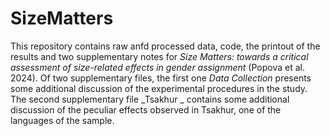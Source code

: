 # SizeMatters
This repository contains raw anfd processed data, code, the printout of the results and two supplementary notes for _Size Matters: towards a critical assessment of size-related effects in gender assignment_ (Popova et al. 2024).
Of two supplementary files, the first one _Data Collection_ presents some additional discussion of the experimental procedures in the study. The second supplementary file _Tsakhur _ contains some additional discussion of the peculiar effects observed in Tsakhur, one of the languages of the sample.
